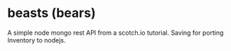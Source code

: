 beasts (bears)
======

A simple node mongo rest API from a scotch.io tutorial.  Saving for porting Inventory to nodejs.
